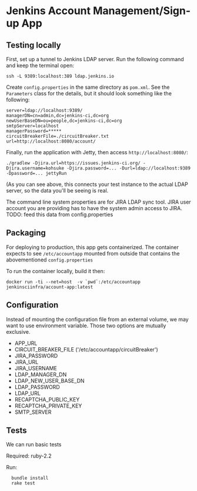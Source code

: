 # Jenkins Account Management/Sign-up App

## Testing locally

First, set up a tunnel to Jenkins LDAP server. Run the following command and
keep the terminal open:

    ssh -L 9389:localhost:389 ldap.jenkins.io

Create `config.properties` in the same directory as `pom.xml`. See the
`Parameters` class for the details, but it should look something like the
following:

    server=ldap://localhost:9389/
    managerDN=cn=admin,dc=jenkins-ci,dc=org
    newUserBaseDN=ou=people,dc=jenkins-ci,dc=org
    smtpServer=localhost
    managerPassword=*****
    circuitBreakerFile=./circuitBreaker.txt
    url=http://localhost:8080/account/

Finally, run the application with Jetty, then access `http://localhost:8080/`:

    ./gradlew -Djira.url=https://issues.jenkins-ci.org/ -Djira.username=kohsuke -Djira.password=... -Durl=ldap://localhost:9389 -Dpassword=... jettyRun

(As you can see above, this connects your test instance to the actual LDAP
server, so the data you'll be seeing is real.

The command line system properties are for JIRA LDAP sync tool. JIRA user account you are providing has to have the system admin access to JIRA.
TODO: feed this data from config.properties


## Packaging

For deploying to production, this app gets containerized. The container expects
to see `/etc/accountapp` mounted from outside that contains the abovementioned
`config.properties`


To run the container locally, build it then:

    docker run -ti --net=host  -v `pwd`:/etc/accountapp jenkinsciinfra/account-app:latest

## Configuration
Instead of mounting the configuration file from an external volume, 
we may want to use environment variable.
Those two options are mutually exclusive.

* APP_URL 
* CIRCUIT_BREAKER_FILE ('/etc/accountapp/circuitBreaker')
* JIRA_PASSWORD
* JIRA_URL
* JIRA_USERNAME
* LDAP_MANAGER_DN
* LDAP_NEW_USER_BASE_DN
* LDAP_PASSWORD
* LDAP_URL
* RECAPTCHA_PUBLIC_KEY
* RECAPTCHA_PRIVATE_KEY
* SMTP_SERVER

## Tests
We can run basic tests

Required:
  ruby-2.2

Run:
```
  bundle install
  rake test
```
